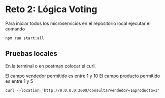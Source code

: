 # Reto 2: Lógica Voting

Para iniciar todos los microservicios en el repositorio local ejecutar el comando

```
npm run start:all
```

## Pruebas locales
En la terminal o en postman colocar el curl.

El campo vendedor permitido es entre 1 y 10 
El campo producto permitido es entre 1 y 5

```
curl --location 'http://0.0.0.0:3000/consulta?vendedor=1&producto=3'
```